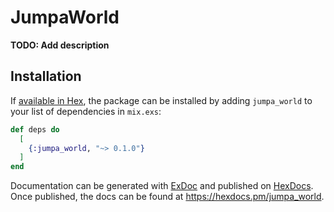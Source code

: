 # JumpaWorld

**TODO: Add description**

## Installation

If [available in Hex](https://hex.pm/docs/publish), the package can be installed
by adding `jumpa_world` to your list of dependencies in `mix.exs`:

```elixir
def deps do
  [
    {:jumpa_world, "~> 0.1.0"}
  ]
end
```

Documentation can be generated with [ExDoc](https://github.com/elixir-lang/ex_doc)
and published on [HexDocs](https://hexdocs.pm). Once published, the docs can
be found at <https://hexdocs.pm/jumpa_world>.

